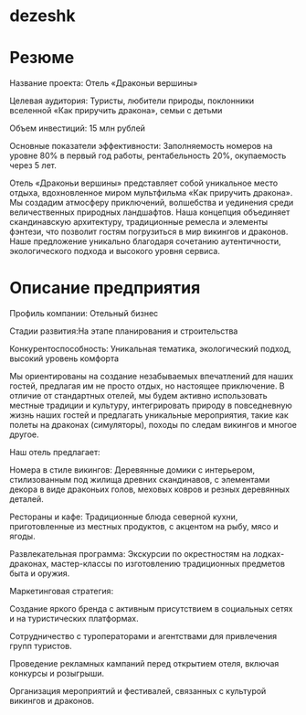 # dezeshk
# Резюме

Название проекта: Отель «Драконьи вершины»

Целевая аудитория: Туристы, любители природы, поклонники вселенной «Как приручить дракона», семьи с детьми

Объем инвестиций: 15 млн рублей

Основные показатели эффективности: Заполняемость номеров на уровне 80% в первый год работы, рентабельность 20%, окупаемость через 5 лет.

Отель «Драконьи вершины» представляет собой уникальное место отдыха, вдохновленное миром мультфильма «Как приручить дракона». Мы создадим атмосферу приключений, волшебства и уединения среди величественных природных ландшафтов. Наша концепция объединяет скандинавскую архитектуру, традиционные ремесла и элементы фэнтези, что позволит гостям погрузиться в мир викингов и драконов. Наше предложение уникально благодаря сочетанию аутентичности, экологического подхода и высокого уровня сервиса.

# Описание предприятия   

Профиль компании: Отельный бизнес

Стадии развития:На этапе планирования и строительства

Конкурентоспособность: Уникальная тематика, экологический подход, высокий уровень комфорта

Мы ориентированы на создание незабываемых впечатлений для наших гостей, предлагая им не просто отдых, но настоящее приключение. В отличие от стандартных отелей, мы будем активно использовать местные традиции и культуру, интегрировать природу в повседневную жизнь наших гостей и предлагать уникальные мероприятия, такие как полеты на драконах (симуляторы), походы по следам викингов и многое другое.


Наш отель предлагает:

Номера в стиле викингов: Деревянные домики с интерьером, стилизованным под жилища древних скандинавов, с элементами декора в виде драконьих голов, меховых ковров и резных деревянных деталей.

Рестораны и кафе: Традиционные блюда северной кухни, приготовленные из местных продуктов, с акцентом на рыбу, мясо и ягоды.

Развлекательная программа: Экскурсии по окрестностям на лодках-драконах, мастер-классы по изготовлению традиционных предметов быта и оружия.


Маркетинговая стратегия:

Создание яркого бренда с активным присутствием в социальных сетях и на туристических платформах.

Сотрудничество с туроператорами и агентствами для привлечения групп туристов.

Проведение рекламных кампаний перед открытием отеля, включая конкурсы и розыгрыши.

Организация мероприятий и фестивалей, связанных с культурой викингов и драконов.
